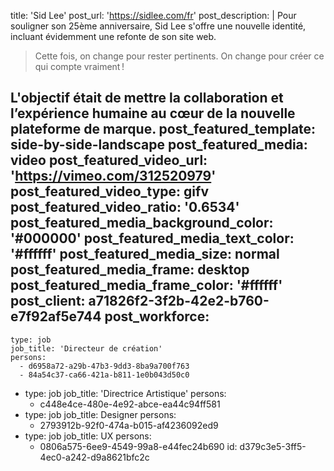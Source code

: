 title: 'Sid Lee'
post_url: 'https://sidlee.com/fr'
post_description: |
  Pour souligner son 25ème anniversaire, Sid&nbsp;Lee s'offre une nouvelle identité, incluant évidemment une refonte de son site&nbsp;web.
  > Cette fois, on change pour rester pertinents.
  On change pour créer ce qui compte vraiment&thinsp;!
  
  L'objectif était de mettre la collaboration et l’expérience humaine au cœur de la nouvelle plateforme de marque.
post_featured_template: side-by-side-landscape
post_featured_media: video
post_featured_video_url: 'https://vimeo.com/312520979'
post_featured_video_type: gifv
post_featured_video_ratio: '0.6534'
post_featured_media_background_color: '#000000'
post_featured_media_text_color: '#ffffff'
post_featured_media_size: normal
post_featured_media_frame: desktop
post_featured_media_frame_color: '#ffffff'
post_client: a71826f2-3f2b-42e2-b760-e7f92af5e744
post_workforce:
  -
    type: job
    job_title: 'Directeur de création'
    persons:
      - d6958a72-a29b-47b3-9dd3-8ba9a700f763
      - 84a54c37-ca66-421a-b811-1e0b043d50c0
  -
    type: job
    job_title: 'Directrice Artistique'
    persons:
      - c448e4ce-480e-4e92-abce-ea44c94ff581
  -
    type: job
    job_title: Designer
    persons:
      - 2793912b-92f0-474a-b015-af4236092ed9
  -
    type: job
    job_title: UX
    persons:
      - 0806a575-6ee9-4549-99a8-e44fec24b690
id: d379c3e5-3ff5-4ec0-a242-d9a8621bfc2c
